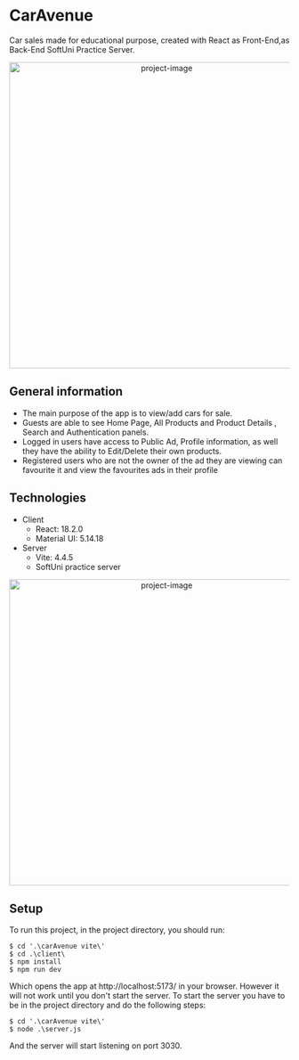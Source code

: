 # CarAvenue
Car sales made for educational purpose, created with React as Front-End,as Back-End SoftUni Practice Server.

<p align="center">
  <img style="text-align: center" src="./client/public/screen1.png" width="550" title="project-image">
</p>
 
## General information
* The main purpose of the app is to view/add cars for sale.
* Guests are able to see Home Page, All Products and Product Details , Search and Authentication panels.
* Logged in users have access to Public Ad, Profile information, as well they have the ability to Edit/Delete their own products.
* Registered users who are not the owner of the ad they are viewing can favourite it and view the favourites ads in their profile
## Technologies 
* Client
    * React: 18.2.0
    * Material UI: 5.14.18
* Server
  * Vite: 4.4.5
  * SoftUni practice server
 
<p align="center">
  <img style="text-align: center" src="./client/public/screen2.png" width="550" title="project-image">
</p>

## Setup
To run this project, in the project directory, you should run:

```
$ cd '.\carAvenue vite\'
$ cd .\client\
$ npm install
$ npm run dev
```
Which opens the app at http://localhost:5173/ in your browser.
However it will not work until you don't start the  server.
To start the server you have to be in the project directory and do the following steps:

```
$ cd '.\carAvenue vite\'
$ node .\server.js
```

And the server will start listening on port 3030.
